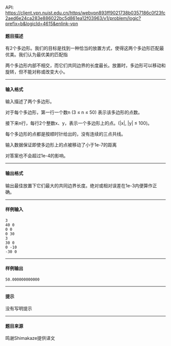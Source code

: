 API: https://client.vpn.nuist.edu.cn/https/webvpn893ff9021738b0357186c0f23fc2aed6e24ca283e886022bc5d861ea12f03963/v1/problem/logic?prefix=b&logicId=4615&enlink-vpn

#### 题目描述

有2个多边形。我们的目标是找到一种恰当的放置方式，使得这两个多边形匹配最优美。我们认为最优美的匹配指

两个多边形内部不相交，而它们共同边界的长度最长。放置时，多边形可以移动和旋转，但不能对称或改变大小。

---

#### 输入格式

输入描述了两个多边形。

对于每个多边形，第一行一个数n (3 ≤ n ≤ 50) 表示该多边形的点数。

接下来n行，每行2个整数x、y，表示一个多边形上的点。(|x|, |y| ≤ 100)。

每个多边形的点都是按顺时针给出的，没有连续的三点共线。

输入数据保证即使多边形上的点被移动了小于1e-7的距离

对答案也不会超过1e-4的影响。

---

#### 输出格式

输出最佳放置下它们最大的共同边界长度。绝对或相对误差在1e-3内便算作正确。

---

#### 样例输入
```
3
40 0
0 0
0 30
3
30 0
0 -10
-30 0

```

---

#### 样例输出
```
50.000000000000

```

---

#### 提示

没有写明提示

---

#### 题目来源

鸣谢Shimakaze提供译文